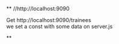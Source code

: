 **
//http://localhost:9090 

Get http://localhost:9090/trainees  
we set a const with some data on server.js


**